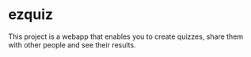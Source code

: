 # ezquiz

This project is a webapp that enables you to create quizzes, share them with other people and see their results.
